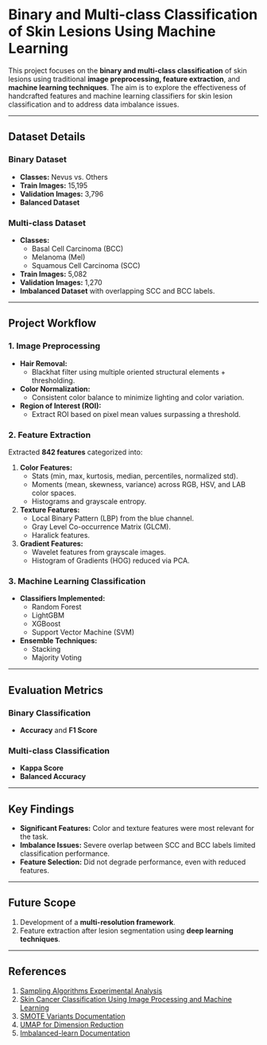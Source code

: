 # Binary and Multi-class Classification of Skin Lesions Using Machine Learning

This project focuses on the **binary and multi-class classification** of skin lesions using traditional **image preprocessing, feature extraction**, and **machine learning techniques**. The aim is to explore the effectiveness of handcrafted features and machine learning classifiers for skin lesion classification and to address data imbalance issues.

---

## **Dataset Details**

### **Binary Dataset**
- **Classes:** Nevus vs. Others
- **Train Images:** 15,195
- **Validation Images:** 3,796
- **Balanced Dataset**

### **Multi-class Dataset**
- **Classes:** 
  - Basal Cell Carcinoma (BCC)
  - Melanoma (Mel)
  - Squamous Cell Carcinoma (SCC)
- **Train Images:** 5,082
- **Validation Images:** 1,270
- **Imbalanced Dataset** with overlapping SCC and BCC labels.

---

## **Project Workflow**

### **1. Image Preprocessing**
- **Hair Removal:** 
  - Blackhat filter using multiple oriented structural elements + thresholding.
- **Color Normalization:** 
  - Consistent color balance to minimize lighting and color variation.
- **Region of Interest (ROI):**
  - Extract ROI based on pixel mean values surpassing a threshold.

### **2. Feature Extraction**
Extracted **842 features** categorized into:
1. **Color Features:** 
   - Stats (min, max, kurtosis, median, percentiles, normalized std).
   - Moments (mean, skewness, variance) across RGB, HSV, and LAB color spaces.
   - Histograms and grayscale entropy.
2. **Texture Features:**
   - Local Binary Pattern (LBP) from the blue channel.
   - Gray Level Co-occurrence Matrix (GLCM).
   - Haralick features.
3. **Gradient Features:**
   - Wavelet features from grayscale images.
   - Histogram of Gradients (HOG) reduced via PCA.

### **3. Machine Learning Classification**
- **Classifiers Implemented:**
  - Random Forest
  - LightGBM
  - XGBoost
  - Support Vector Machine (SVM)
- **Ensemble Techniques:**
  - Stacking
  - Majority Voting

---

## **Evaluation Metrics**
### **Binary Classification**
- **Accuracy** and **F1 Score**

### **Multi-class Classification**
- **Kappa Score**
- **Balanced Accuracy**

---

## **Key Findings**
- **Significant Features:** Color and texture features were most relevant for the task.
- **Imbalance Issues:** Severe overlap between SCC and BCC labels limited classification performance.
- **Feature Selection:** Did not degrade performance, even with reduced features.

---

## **Future Scope**
1. Development of a **multi-resolution framework**.
2. Feature extraction after lesion segmentation using **deep learning techniques**.

---

## **References**
1. [Sampling Algorithms Experimental Analysis](https://github.com/newaz-aa/Sampling-algorithms-experimental-analysis)
2. [Skin Cancer Classification Using Image Processing and Machine Learning](https://doi.org/10.1109/IBCAST51254.2021.9393198)
3. [SMOTE Variants Documentation](https://smote-variants.readthedocs.io/en/latest/oversamplers.html)
4. [UMAP for Dimension Reduction](https://umap-learn.readthedocs.io/en/latest/)
5. [Imbalanced-learn Documentation](https://imbalanced-learn.org/stable/)
